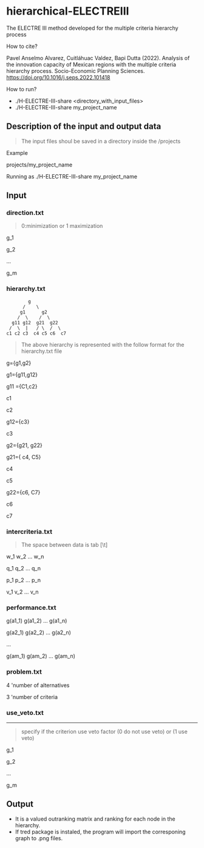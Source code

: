 
# hierarchical-ELECTREIII
The ELECTRE III method developed for the multiple criteria hierarchy process

How to cite?

Pavel Anselmo Alvarez, Cuitláhuac Valdez, Bapi Dutta (2022). Analysis of the innovation capacity of Mexican regions with the multiple criteria hierarchy process. Socio-Economic Planning Sciences. https://doi.org/10.1016/j.seps.2022.101418

How to run?
- ./H-ELECTRE-III-share <directory_with_input_files>
- ./H-ELECTRE-III-share my_project_name


## Description of the input and output data

> The input files shoul be saved in a directory inside the /projects

Example

projects/my_project_name

Running as
./H-ELECTRE-III-share my_project_name

## Input 

### direction.txt

> 0:minimization or 1 maximization

g_1

g_2

...

g_m


### hierarchy.txt

	        g
	      /    \
	     g1      g2
        /  \    /  \
      g11 g12  g21  g22
     /  \  |   / \  /  \
    c1 c2 c3  c4 c5 c6  c7
   

> The above hierarchy is represented with the follow format for the hierarchy.txt file


g={g1,g2}

g1={g11,g12}

g11 ={C1,c2}

c1

c2

g12={c3}

c3 

g2={g21, g22}

g21={ c4, C5}

c4 

c5 

g22={c6, C7}

c6 

c7 



### intercriteria.txt
> The space between data is tab [\t]

w_1 w_2 ... w_n

q_1 q_2 ... q_n

p_1 p_2 ... p_n

v_1 v_2 ... v_n



### performance.txt

g(a1_1) g(a1_2) ... g(a1_n)

g(a2_1) g(a2_2) ... g(a2_n)

...

g(am_1) g(am_2) ... g(am_n)


### problem.txt

4	'number of alternatives

3	'number of criteria



### use_veto.txt
-------------------------------
> specify if the criterion use veto factor 
> (0 do not use veto) or (1 use veto)

g_1

g_2

...

g_m



## Output 
- It is a valued outranking matrix and ranking for each node in the hierarchy.
- If tred package is instaled, the program will import the corresponing graph to .png files.

